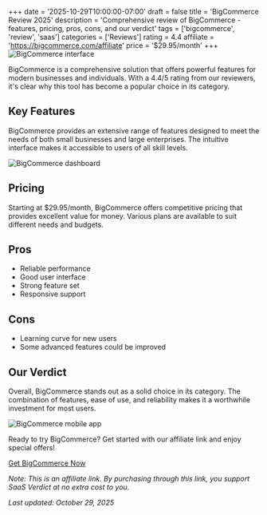 ﻿+++
date = '2025-10-29T10:00:00-07:00'
draft = false
title = 'BigCommerce Review 2025'
description = 'Comprehensive review of BigCommerce - features, pricing, pros, cons, and our verdict'
tags = ['bigcommerce', 'review', 'saas']
categories = ['Reviews']
rating = 4.4
affiliate = 'https://bigcommerce.com/affiliate'
price = '$29.95/month'
+++
![BigCommerce interface](/images/bigcommerce-1.jpg)

BigCommerce is a comprehensive solution that offers powerful features for modern businesses and individuals. With a 4.4/5 rating from our reviewers, it's clear why this tool has become a popular choice in its category.

## Key Features

BigCommerce provides an extensive range of features designed to meet the needs of both small businesses and large enterprises. The intuitive interface makes it accessible to users of all skill levels.

![BigCommerce dashboard](/images/bigcommerce-2.jpg)

## Pricing

Starting at $29.95/month, BigCommerce offers competitive pricing that provides excellent value for money. Various plans are available to suit different needs and budgets.

## Pros

- Reliable performance
- Good user interface
- Strong feature set
- Responsive support


## Cons

- Learning curve for new users
- Some advanced features could be improved


## Our Verdict

Overall, BigCommerce stands out as a solid choice in its category. The combination of features, ease of use, and reliability makes it a worthwhile investment for most users.

![BigCommerce mobile app](/images/bigcommerce-3.jpg)

Ready to try BigCommerce? Get started with our affiliate link and enjoy special offers!

[Get BigCommerce Now](https://bigcommerce.com/affiliate)

*Note: This is an affiliate link. By purchasing through this link, you support SaaS Verdict at no extra cost to you.*

*Last updated: October 29, 2025*

